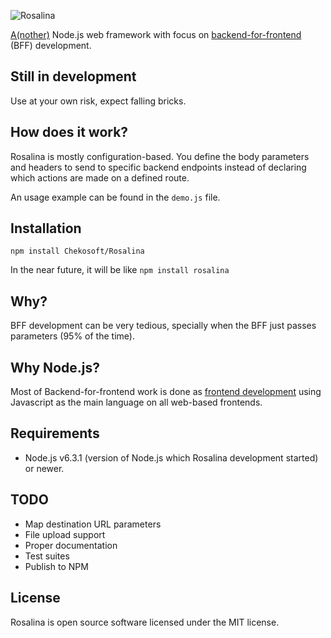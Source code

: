 ![Rosalina](http://i.imgur.com/ZrIgvbN.png?1)

[A(nother)](https://cdn.shopify.com/s/files/1/0533/2089/files/javascript-frameworks-days.png?18059098111826468152) Node.js web framework with focus on [backend-for-frontend](https://www.thoughtworks.com/insights/blog/bff-soundcloud) (BFF) development.

## Still in development
Use at your own risk, expect falling bricks.

## How does it work?
Rosalina is mostly configuration-based. You define the body parameters and
headers to send to specific backend endpoints instead of declaring which actions
are made on a defined route.

An usage example can be found in the `demo.js` file.

## Installation
`npm install Chekosoft/Rosalina`

In the near future, it will be like `npm install rosalina`

## Why?
BFF development can be very tedious, specially when the BFF just passes parameters (95% of the time).

## Why Node.js?
Most of Backend-for-frontend work is done as
[frontend development](http://samnewman.io/patterns/architectural/bff/) using
Javascript as the main language on all web-based frontends.

## Requirements
- Node.js v6.3.1 (version of Node.js which Rosalina development started) or newer.

## TODO
- Map destination URL parameters
- File upload support
- Proper documentation
- Test suites
- Publish to NPM

## License
Rosalina is open source software licensed under the MIT license.
